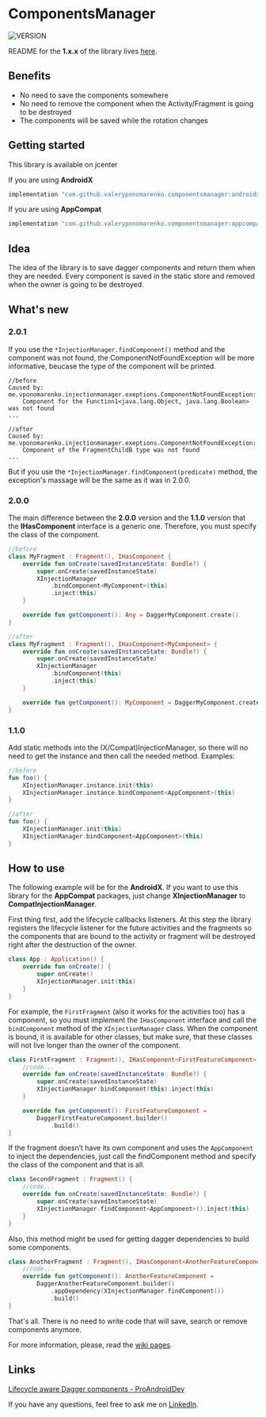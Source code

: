 # ComponentsManager
![VERSION](https://api.bintray.com/packages/valeryponomarenko/ComponentsManager/Core/images/download.svg)

README for the **1.x.x** of the library lives [here](https://github.com/ValeryPonomarenko/ComponentsManager/blob/master_v1/README.md).

## Benefits
- No need to save the components somewhere
- No need to remove the component when the Activity/Fragment is going to be destroyed
- The components will be saved while the rotation changes

## Getting started
This library is available on jcenter

If you are using **AndroidX**

```gradle
implementation "com.github.valeryponomarenko.componentsmanager:androidx:LATEST_VERSION"
```
If you are using **AppCompat**

```gradle
implementation "com.github.valeryponomarenko.componentsmanager:appcompat:LATEST_VERSION"
```

## Idea
The idea of the library is to save dagger components and return them when they are needed.
Every component is saved in the static store and removed when the owner is going to be destroyed.

## What's new
### 2.0.1
If you use the `*InjectionManager.findComponent()` method and the component was not found, the ComponentNotFoundException will be more informative, beucase the type of the component will be printed.
```
//before
Caused by: me.vponomarenko.injectionmanager.exeptions.ComponentNotFoundException:
    Component for the Function1<java.lang.Object, java.lang.Boolean> was not found
...

//after
Caused by: me.vponomarenko.injectionmanager.exeptions.ComponentNotFoundException: 
    Component of the FragmentChildB type was not found
...
```
But if you use the `*InjectionManager.findComponent(predicate)` method, the exception's massage will be the same as it was in 2.0.0.

### 2.0.0
The main difference between the **2.0.0** version and the **1.1.0** version that the **IHasComponent** interface is a generic one. Therefore, you must specify the class of the component.
```kotlin
//before
class MyFragment : Fragment(), IHasComponent {
    override fun onCreate(savedInstanceState: Bundle?) {
        super.onCreate(savedInstanceState)
        XInjectionManager
            .bindComponent<MyComponent>(this)
            .inject(this)
    }

    override fun getComponent(): Any = DaggerMyComponent.create()
}

//after
class MyFragment : Fragment(), IHasComponent<MyComponent> {
    override fun onCreate(savedInstanceState: Bundle?) {
        super.onCreate(savedInstanceState)
        XInjectionManager
            .bindComponent(this)
            .inject(this)
    }

    override fun getComponent(): MyComponent = DaggerMyComponent.create()
}
```

### 1.1.0
Add static methods into the (X/Compat)InjectionManager, so there will no need to get the instance and then call the needed method.
Examples:
```kotlin
//before
fun foo() {
    XInjectionManager.instance.init(this)
    XInjectionManager.instance.bindComponent<AppComponent>(this)
}

//after
fun foo() {
    XInjectionManager.init(this)
    XInjectionManager.bindComponent<AppComponent>(this)
}
```

## How to use
The following example will be for the **AndroidX**. If you want to use this library for the **AppCompat** packages, just change **XInjectionManager** to **CompatInjectionManager**.

First thing first, add the lifecycle callbacks listeners. At this step the library registers the lifecycle listener for the future activities and the fragments so the components that are bound to the activity or fragment will be destroyed right after the destruction of the owner.

```kotlin
class App : Application() {
    override fun onCreate() {
        super.onCreate()
        XInjectionManager.init(this)
    }
}
```

For example, the `FirstFragment` (also it works for the activities too) has a component, so you must implement the `IHasComponent` interface and call the `bindComponent` method of the `XInjectionManager` class. When the component is bound, it is available for other classes, but make sure, that these classes will not live longer than the owner of the component.

```kotlin
class FirstFragment : Fragment(), IHasComponent<FirstFeatureComponent> {
    //code...
    override fun onCreate(savedInstanceState: Bundle?) {
        super.onCreate(savedInstanceState)
        XInjectionManager.bindComponent(this).inject(this)
    }

    override fun getComponent(): FirstFeatureComponent =
        DaggerFirstFeatureComponent.builder()
            .build()
}
```

If the fragment doesn’t have its own component and uses the `AppComponent` to inject the dependencies, just call the findComponent method and specify the class of the component and that is all.

```kotlin
class SecondFragment : Fragment() {
    //code...
    override fun onCreate(savedInstanceState: Bundle?) {
        super.onCreate(savedInstanceState)
        XInjectionManager.findComponent<AppComponent>().inject(this)
    }
}
```

Also, this method might be used for getting dagger dependencies to build some components.

```kotlin
class AnotherFragment : Fragment(), IHasComponent<AnotherFeatureComponent> {
    //code...
    override fun getComponent(): AnotherFeatureComponent =
        DaggerAnotherFeatureComponent.builder()
            .appDependency(XInjectionManager.findComponent())
            .build()
}
```

That's all. There is no need to write code that will save, search or remove components anymore.

For more information, please, read the [wiki pages](https://github.com/ValeryPonomarenko/ComponentsManager/wiki).

## Links
[Lifecycle aware Dagger components - ProAndroidDev](https://proandroiddev.com/lifecycle-aware-dagger-components-8c74d01fa15)

If you have any questions, feel free to ask me on [LinkedIn](https://www.linkedin.com/in/ponomarenkovalery/).
